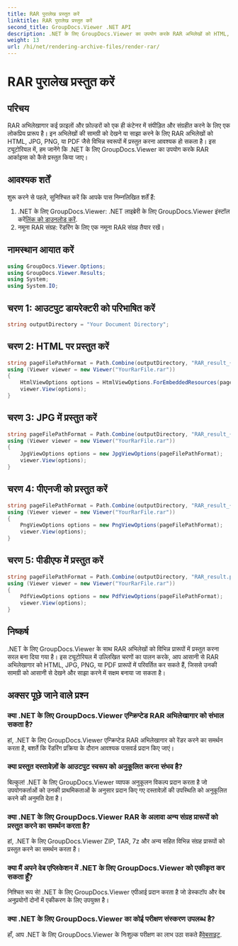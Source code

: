 ```yaml
---
title: RAR पुरालेख प्रस्तुत करें
linktitle: RAR पुरालेख प्रस्तुत करें
second_title: GroupDocs.Viewer .NET API
description: .NET के लिए GroupDocs.Viewer का उपयोग करके RAR अभिलेखों को HTML, JPG, PNG, या PDF स्वरूपों में प्रस्तुत करना सीखें। RAR अभिलेखागार की सामग्री को आसानी से देखें और साझा करें।
weight: 13
url: /hi/net/rendering-archive-files/render-rar/
---
```


# RAR पुरालेख प्रस्तुत करें

## परिचय
RAR अभिलेखागार कई फ़ाइलों और फ़ोल्डरों को एक ही कंटेनर में संपीड़ित और संग्रहीत करने के लिए एक लोकप्रिय प्रारूप है। इन अभिलेखों की सामग्री को देखने या साझा करने के लिए RAR अभिलेखों को HTML, JPG, PNG, या PDF जैसे विभिन्न स्वरूपों में प्रस्तुत करना आवश्यक हो सकता है। इस ट्यूटोरियल में, हम जानेंगे कि .NET के लिए GroupDocs.Viewer का उपयोग करके RAR आर्काइव्स को कैसे प्रस्तुत किया जाए।
## आवश्यक शर्तें
शुरू करने से पहले, सुनिश्चित करें कि आपके पास निम्नलिखित शर्तें हैं:
1. .NET के लिए GroupDocs.Viewer: .NET लाइब्रेरी के लिए GroupDocs.Viewer इंस्टॉल करें[लिंक को डाउनलोड करें](https://releases.groupdocs.com/viewer/net/).
2. नमूना RAR संग्रह: रेंडरिंग के लिए एक नमूना RAR संग्रह तैयार रखें।

## नामस्थान आयात करें
```csharp
using GroupDocs.Viewer.Options;
using GroupDocs.Viewer.Results;
using System;
using System.IO;
```
## चरण 1: आउटपुट डायरेक्टरी को परिभाषित करें
```csharp
string outputDirectory = "Your Document Directory";
```
## चरण 2: HTML पर प्रस्तुत करें
```csharp
string pageFilePathFormat = Path.Combine(outputDirectory, "RAR_result_{0}.html");
using (Viewer viewer = new Viewer("YourRarFile.rar"))
{
    HtmlViewOptions options = HtmlViewOptions.ForEmbeddedResources(pageFilePathFormat);
    viewer.View(options);
}
```
## चरण 3: JPG में प्रस्तुत करें
```csharp
string pageFilePathFormat = Path.Combine(outputDirectory, "RAR_result_{0}.jpg");
using (Viewer viewer = new Viewer("YourRarFile.rar"))
{
    JpgViewOptions options = new JpgViewOptions(pageFilePathFormat);
    viewer.View(options);
}
```
## चरण 4: पीएनजी को प्रस्तुत करें
```csharp
string pageFilePathFormat = Path.Combine(outputDirectory, "RAR_result_{0}.png");
using (Viewer viewer = new Viewer("YourRarFile.rar"))
{
    PngViewOptions options = new PngViewOptions(pageFilePathFormat);
    viewer.View(options);
}
```
## चरण 5: पीडीएफ में प्रस्तुत करें
```csharp
string pageFilePathFormat = Path.Combine(outputDirectory, "RAR_result.pdf");
using (Viewer viewer = new Viewer("YourRarFile.rar"))
{
    PdfViewOptions options = new PdfViewOptions(pageFilePathFormat);
    viewer.View(options);
}
```

## निष्कर्ष
.NET के लिए GroupDocs.Viewer के साथ RAR अभिलेखों को विभिन्न प्रारूपों में प्रस्तुत करना सरल बना दिया गया है। इस ट्यूटोरियल में उल्लिखित चरणों का पालन करके, आप आसानी से RAR अभिलेखागार को HTML, JPG, PNG, या PDF प्रारूपों में परिवर्तित कर सकते हैं, जिससे उनकी सामग्री को आसानी से देखने और साझा करने में सक्षम बनाया जा सकता है।
## अक्सर पूछे जाने वाले प्रश्न
### क्या .NET के लिए GroupDocs.Viewer एन्क्रिप्टेड RAR अभिलेखागार को संभाल सकता है?
हां, .NET के लिए GroupDocs.Viewer एन्क्रिप्टेड RAR अभिलेखागार को रेंडर करने का समर्थन करता है, बशर्ते कि रेंडरिंग प्रक्रिया के दौरान आवश्यक पासवर्ड प्रदान किए जाएं।
### क्या प्रस्तुत दस्तावेज़ों के आउटपुट स्वरूप को अनुकूलित करना संभव है?
बिल्कुल! .NET के लिए GroupDocs.Viewer व्यापक अनुकूलन विकल्प प्रदान करता है जो उपयोगकर्ताओं को उनकी प्राथमिकताओं के अनुसार प्रदान किए गए दस्तावेज़ों की उपस्थिति को अनुकूलित करने की अनुमति देता है।
### क्या .NET के लिए GroupDocs.Viewer RAR के अलावा अन्य संग्रह प्रारूपों को प्रस्तुत करने का समर्थन करता है?
हां, .NET के लिए GroupDocs.Viewer ZIP, TAR, 7z और अन्य सहित विभिन्न संग्रह प्रारूपों को प्रस्तुत करने का समर्थन करता है।
### क्या मैं अपने वेब एप्लिकेशन में .NET के लिए GroupDocs.Viewer को एकीकृत कर सकता हूँ?
निश्चित रूप से! .NET के लिए GroupDocs.Viewer एपीआई प्रदान करता है जो डेस्कटॉप और वेब अनुप्रयोगों दोनों में एकीकरण के लिए उपयुक्त है।
### क्या .NET के लिए GroupDocs.Viewer का कोई परीक्षण संस्करण उपलब्ध है?
 हाँ, आप .NET के लिए GroupDocs.Viewer के निःशुल्क परीक्षण का लाभ उठा सकते हैं[वेबसाइट](https://releases.groupdocs.com/).